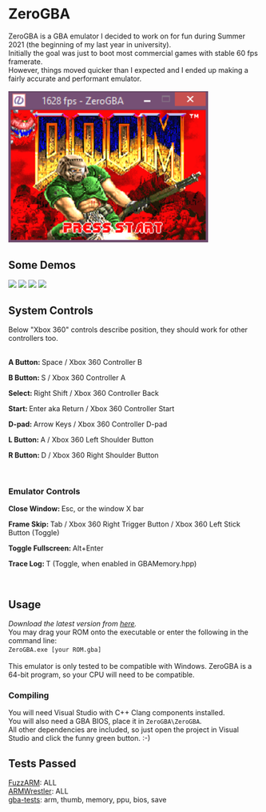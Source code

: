 <h1>ZeroGBA</h1>
ZeroGBA is a GBA emulator I decided to work on for fun during Summer 2021 (the beginning of my last year in university).<br>
Initially the goal was just to boot most commercial games with stable 60 fps framerate.<br>
However, things moved quicker than I expected and I ended up making a fairly accurate and performant emulator.<br><br>
<img src="/ZeroGBA/non-code/screenshots/doom.png" width="400">
<h2>Some Demos</h2>
  <p float="left">
    <img src="/ZeroGBA/non-code/screenshots/m7Demo.gif" width="400">
    <img src="/ZeroGBA/non-code/screenshots/mmbn.gif" width="400">
    <img src="/ZeroGBA/non-code/screenshots/kirby.gif" width="400">
    <img src="/ZeroGBA/non-code/screenshots/armwrestler pass.gif" width="400">
  </p>
<h2>System Controls</h2>
  Below "Xbox 360" controls describe position, they should work for other controllers too.<br><br>
  <p><b>A Button: </b>Space / Xbox 360 Controller B</p>
  <p><b>B Button: </b>S / Xbox 360 Controller A</p>
  <p><b>Select: </b>Right Shift / Xbox 360 Controller Back</p>
  <p><b>Start: </b>Enter aka Return / Xbox 360 Controller Start</p>
  <p><b>D-pad: </b>Arrow Keys / Xbox 360 Controller D-pad</p>
  <p><b>L Button: </b>A / Xbox 360 Left Shoulder Button</p>
  <p><b>R Button: </b>D / Xbox 360 Right Shoulder Button</p><br>
<h3>Emulator Controls</h3>
  <p><b>Close Window: </b>Esc, or the window X bar</p>
  <p><b>Frame Skip: </b>Tab / Xbox 360 Right Trigger Button / Xbox 360 Left Stick Button (Toggle)</p>
  <p><b>Toggle Fullscreen: </b>Alt+Enter</p>
  <p><b>Trace Log: </b>T (Toggle, when enabled in GBAMemory.hpp)</p><br>
  <h2>Usage</h2>
  <i>Download the latest version from <a href="https://github.com/ankien/ZeroGBA/releases">here</a>.</i><br>
  You may drag your ROM onto the executable or enter the following in the command line:<br>
  <code>ZeroGBA.exe [your ROM.gba]</code><br><br>
  This emulator is only tested to be compatible with Windows. ZeroGBA is a 64-bit program, so your CPU will need to be compatible.<br>
<h3>Compiling</h3>
  You will need Visual Studio with C++ Clang components installed.<br>
  You will also need a GBA BIOS, place it in <code>ZeroGBA\ZeroGBA</code>.<br>
  All other dependencies are included, so just open the project in Visual Studio and click the funny green button.  :-)<br>
<h2>Tests Passed</h2>
  <a href="https://github.com/DenSinH/FuzzARM">FuzzARM</a>: ALL<br>
  <a href="https://github.com/destoer/armwrestler-gba-fixed">ARMWrestler</a>: ALL<br>
  <a href="https://github.com/jsmolka/gba-tests">gba-tests</a>: arm, thumb, memory, ppu, bios, save<br>
